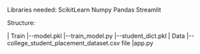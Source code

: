 Libraries needed:
ScikitLearn
Numpy
Pandas
Streamlit

Structure:

| Train
   |--model.pkl
   |--train_model.py
   |--student_dict.pkl
| Data
  |--college_student_placement_dataset.csv file
|app.py
